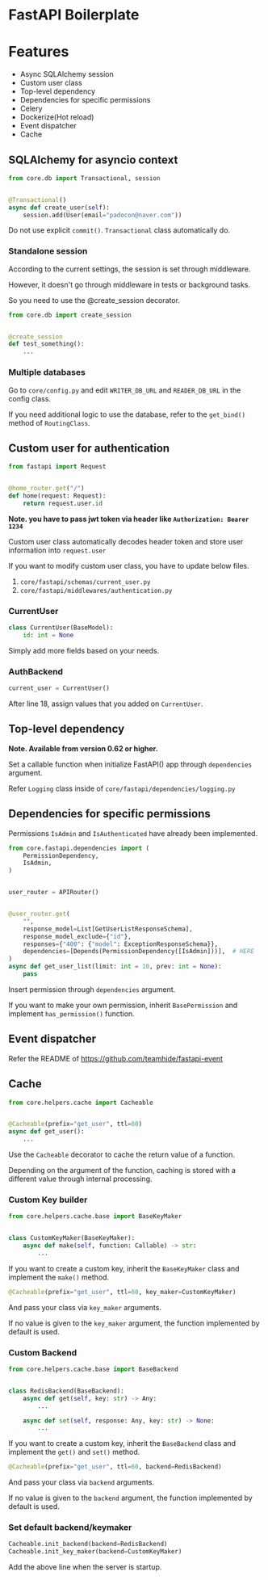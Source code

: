 # FastAPI Boilerplate

# Features
- Async SQLAlchemy session
- Custom user class
- Top-level dependency
- Dependencies for specific permissions
- Celery
- Dockerize(Hot reload)
- Event dispatcher
- Cache

## SQLAlchemy for asyncio context

```python
from core.db import Transactional, session


@Transactional()
async def create_user(self):
    session.add(User(email="padocon@naver.com"))
```

Do not use explicit `commit()`. `Transactional` class automatically do.

### Standalone session

According to the current settings, the session is set through middleware.

However, it doesn't go through middleware in tests or background tasks.

So you need to use the @create_session decorator.

```python
from core.db import create_session


@create_session
def test_something():
    ...
```

### Multiple databases

Go to `core/config.py` and edit `WRITER_DB_URL` and `READER_DB_URL` in the config class.


If you need additional logic to use the database, refer to the `get_bind()` method of `RoutingClass`.

## Custom user for authentication

```python
from fastapi import Request


@home_router.get("/")
def home(request: Request):
    return request.user.id
```

**Note. you have to pass jwt token via header like `Authorization: Bearer 1234`**

Custom user class automatically decodes header token and store user information into `request.user`

If you want to modify custom user class, you have to update below files.

1. `core/fastapi/schemas/current_user.py`
2. `core/fastapi/middlewares/authentication.py`

### CurrentUser

```python
class CurrentUser(BaseModel):
    id: int = None
```

Simply add more fields based on your needs.

### AuthBackend

```python
current_user = CurrentUser()
```

After line 18, assign values that you added on `CurrentUser`.

## Top-level dependency

**Note. Available from version 0.62 or higher.**

Set a callable function when initialize FastAPI() app through `dependencies` argument.

Refer `Logging` class inside of `core/fastapi/dependencies/logging.py` 

## Dependencies for specific permissions

Permissions `IsAdmin` and `IsAuthenticated` have already been implemented.
 
```python
from core.fastapi.dependencies import (
    PermissionDependency,
    IsAdmin,
)


user_router = APIRouter()


@user_router.get(
    "",
    response_model=List[GetUserListResponseSchema],
    response_model_exclude={"id"},
    responses={"400": {"model": ExceptionResponseSchema}},
    dependencies=[Depends(PermissionDependency([IsAdmin]))],  # HERE
)
async def get_user_list(limit: int = 10, prev: int = None):
    pass
```
Insert permission through `dependencies` argument.

If you want to make your own permission, inherit `BasePermission` and implement `has_permission()` function.

## Event dispatcher

Refer the README of https://github.com/teamhide/fastapi-event

## Cache

```python
from core.helpers.cache import Cacheable


@Cacheable(prefix="get_user", ttl=60)
async def get_user():
    ...
```

Use the `Cacheable` decorator to cache the return value of a function.

Depending on the argument of the function, caching is stored with a different value through internal processing.

### Custom Key builder

```python
from core.helpers.cache.base import BaseKeyMaker


class CustomKeyMaker(BaseKeyMaker):
    async def make(self, function: Callable) -> str:
        ...
```

If you want to create a custom key, inherit the `BaseKeyMaker` class and implement the `make()` method.

```python
@Cacheable(prefix="get_user", ttl=60, key_maker=CustomKeyMaker)
```

And pass your class via `key_maker` arguments.

If no value is given to the `key_maker` argument, the function implemented by default is used.

### Custom Backend

```python
from core.helpers.cache.base import BaseBackend


class RedisBackend(BaseBackend):
    async def get(self, key: str) -> Any:
        ...

    async def set(self, response: Any, key: str) -> None:
        ...
```

If you want to create a custom key, inherit the `BaseBackend` class and implement the `get()` and `set()` method.

```python
@Cacheable(prefix="get_user", ttl=60, backend=RedisBackend)
```

And pass your class via `backend` arguments.

If no value is given to the `backend` argument, the function implemented by default is used.

### Set default backend/keymaker

```python
Cacheable.init_backend(backend=RedisBackend)
Cacheable.init_key_maker(backend=CustomKeyMaker)
```

Add the above line when the server is startup.